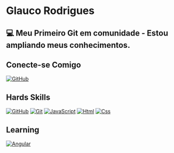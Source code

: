 
# Glauco Rodrigues

## 💻 Meu Primeiro Git em comunidade - Estou ampliando meus conhecimentos.

## Conecte-se Comigo
[![GitHub](https://img.shields.io/badge/GitHub-000?style=for-the-badge&logo=github&logoColor=fff)](https://github.com/GlaucoRCB)

## Hards Skills
[![GitHub](https://img.shields.io/badge/GitHub-000?style=for-the-badge&logo=github&logoColor=fff)](https://docs.github.com/)
[![Git](https://img.shields.io/badge/Git-000?style=for-the-badge&logo=git&logoColor=fff)](https://git-scm.com/doc)
[![JavaScript](https://img.shields.io/badge/javascript-000?style=for-the-badge&logo=javascript&logoColor=fff)]()
[![Html](https://img.shields.io/badge/html-000?style=for-the-badge&logo=html&logoColor=fff)]()
[![Css](https://img.shields.io/badge/css-000?style=for-the-badge&logo=css&logoColor=fff)]()

## Learning
[![Angular](https://img.shields.io/badge/angular-000?style=for-the-badge&logo=angular&logoColor=fff)]()